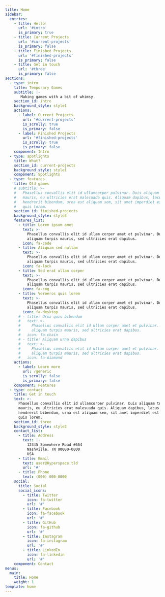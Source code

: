 ```yaml
---
title: Home
sidebar:
  entries:
    - title: Hello!
      url: '#intro'
      is_primary: true
    - title: Current Projects
      url: '#current-projects'
      is_primary: false
    - title: Finished Projects
      url: '#finished-projects'
      is_primary: false
    - title: Get in touch
      url: '#three'
      is_primary: false
sections:
  - type: intro
    title: Temporary Games
    subtitle: |-
       Making games with a bit of whimsy.
    section_id: intro
    background_style: style1
    actions:
      - label: Current Projects
        url: '#current-projects'
        is_scrolly: true
        is_primary: false
      - label: Finished Projects
        url: '#finished-projects'
        is_scrolly: true
        is_primary: false
    component: Intro
  - type: spotlights
    title: What?
    section_id: current-projects
    background_style: style1
    component: Spotlights
  - type: features
    title: Old games
    # subtitle: >-
    #   Phasellus convallis elit id ullamcorper pulvinar. Duis aliquam turpis
    #   mauris, eu ultricies erat malesuada quis. Aliquam dapibus, lacus eget
    #   hendrerit bibendum, urna est aliquam sem, sit amet imperdiet est velit
    #   quis lorem.
    section_id: finished-projects
    background_style: style3
    features_list:
      - title: Lorem ipsum amet
        text: >-
          Phasellus convallis elit id ullam corper amet et pulvinar. Duis
          aliquam turpis mauris, sed ultricies erat dapibus.
        icon: fa-code
      - title: Aliquam sed nullam
        text: >-
          Phasellus convallis elit id ullam corper amet et pulvinar. Duis
          aliquam turpis mauris, sed ultricies erat dapibus.
        icon: fa-lock
      - title: Sed erat ullam corper
        text: >-
          Phasellus convallis elit id ullam corper amet et pulvinar. Duis
          aliquam turpis mauris, sed ultricies erat dapibus.
        icon: fa-cog
      - title: Veroeros quis lorem
        text: >-
          Phasellus convallis elit id ullam corper amet et pulvinar. Duis
          aliquam turpis mauris, sed ultricies erat dapibus.
        icon: fa-desktop
      # - title: Urna quis bibendum
      #   text: >-
      #     Phasellus convallis elit id ullam corper amet et pulvinar. Duis
      #     aliquam turpis mauris, sed ultricies erat dapibus.
      #   icon: fa-chain
      # - title: Aliquam urna dapibus
      #   text: >-
      #     Phasellus convallis elit id ullam corper amet et pulvinar. Duis
      #     aliquam turpis mauris, sed ultricies erat dapibus.
      #   icon: fa-diamond
    actions:
      - label: Learn more
        url: /generic
        is_scrolly: false
        is_primary: false
    component: Features
  - type: contact
    title: Get in touch
    text: >-
      Phasellus convallis elit id ullamcorper pulvinar. Duis aliquam turpis
      mauris, eu ultricies erat malesuada quis. Aliquam dapibus, lacus eget
      hendrerit bibendum, urna est aliquam sem, sit amet imperdiet est velit
      quis lorem.
    section_id: three
    background_style: style2
    contact_list:
      - title: Address
        text: |-
          12345 Somewhere Road #654
          Nashville, TN 00000-0000
          USA
      - title: Email
        text: user@Hyperspace.tld
        url: '#'
      - title: Phone
        text: (000) 000-0000
    social:
      title: Social
      social_icons:
        - title: Twitter
          icon: fa-twitter
          url: '#'
        - title: Facebook
          icon: fa-facebook
          url: '#'
        - title: GitHub
          icon: fa-github
          url: '#'
        - title: Instagram
          icon: fa-instagram
          url: '#'
        - title: LinkedIn
          icon: fa-linkedin
          url: '#'
    component: Contact
menus:
  main:
    title: Home
    weight: 1
template: home
---
```

